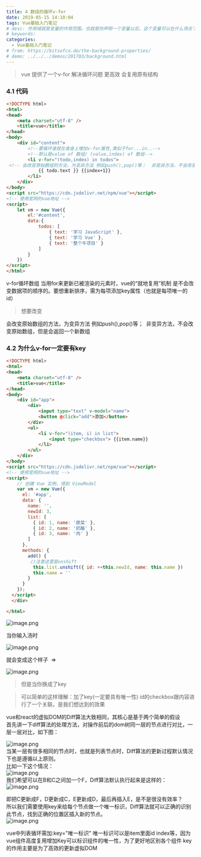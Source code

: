 ```yaml
---
title: 4 数组的循环v-for
date: 2019-05-15 14:10:04
tags: Vue基础入门笔记
# desc: 作用域就是变量的作用范围。也就是你声明一个变量以后，这个变量可以在什么场合下使用。以前的JavaScript只有全局作用域，和函数作用域。
# keywords: 
categories:
  - Vue基础入门笔记
# from: https://bitsofco.de/the-background-properties/
# demo: ../../../demos/201703/background.html
---
```


> vue 提供了一个v-for 解决循环问题 更高效 会复用原有结构

<a name="01eZF"></a>
### 4.1 代码
```html
<!DOCTYPE html>
<html>
<head>
    <meta charset="utf-8" />
    <title>vue</title>
</head>
<body>
    <div id="content">
        <!--要循环谁就在谁身上增加v-for属性,类似于for...in..-->
        <!--默认是value of 数组/ (value,index) of 数组-->
        <li v-for="(todo,index) in todos">
 <!-- 会改变原始数组的方法，为变异方法 例如push(),pop()等；  非变异方法，不会改变原始数组，但是会返回一个新数组 -->
            {{ todo.text }} {{index+1}}
        </li>
    </div>
</body>
<script src="https://cdn.jsdelivr.net/npm/vue"></script> 
<!-- 使用官网的vue地址 -->
<script>
    let vm = new Vue({
        el:'#content',
        data:{
            todos: [
                { text: '学习 JavaScript' },
                { text: '学习 Vue' },
                { text: '整个牛项目' }
            ]
        }
    })
</script>
</html>
```

v-for循环数组 当用for来更新已被渲染的元素时，vue的“就地复用”机制 是不会改变数据项的顺序的。要想重新排序，需为每项添加key属性（也就是每项唯一的id）
> 想要改变

会改变原始数组的方法，为变异方法 例如push(),pop()等；  非变异方法，不会改变原始数组，但是会返回一个新数组

<a name="DKTDf"></a>
### 4.2 为什么v-for一定要有key

```html
<!DOCTYPE html>
<html>
<head>
    <meta charset="utf-8" />
    <title>vue</title>
</head>
<body>
    <div id="app">
        <div>
            <input type="text" v-model="name">
            <button @click="add">添加</button>
        </div>
        <ul>
            <li v-for="(item, i) in list">
                <input type="checkbox"> {{item.name}}
            </li>
        </ul>
    </div>
</body>
<script src="https://cdn.jsdelivr.net/npm/vue"></script> 
<!-- 使用官网的vue地址 -->
<script>
    // 创建 Vue 实例，得到 ViewModel
    var vm = new Vue({
      el: '#app',
      data: {
        name: '',
        newId: 3,
        list: [
          { id: 1, name: '蔬菜' },
          { id: 2, name: '奶酪' },
          { id: 3, name: '肉' }
        ]
      },
      methods: {
        add() {
         //注意这里是unshift
          this.list.unshift({ id: ++this.newId, name: this.name })
          this.name = ''
        }
      }
    });
  </script>
  </div>

</html>
```

![image.png](https://cdn.nlark.com/yuque/0/2019/png/271124/1557848419774-252c5099-6dab-4351-b4c8-0f421d329738.png#align=left&display=inline&height=124&name=image.png&originHeight=248&originWidth=452&size=14182&status=done&width=226)

当你输入汤时

![image.png](https://cdn.nlark.com/yuque/0/2019/png/271124/1557848450787-196c3b5c-0dce-43e3-b6d9-d1fb8025790f.png#align=left&display=inline&height=117&name=image.png&originHeight=234&originWidth=396&size=14428&status=done&width=198)

就会变成这个样子  => 

![image.png](https://cdn.nlark.com/yuque/0/2019/png/271124/1557848474048-a6753a52-c13d-4159-9079-5b9e2ab01419.png#align=left&display=inline&height=146&name=image.png&originHeight=292&originWidth=436&size=41906&status=done&width=218)
> 但是当你换成了key


> 可以简单的这样理解：加了key(一定要具有唯一性) id的checkbox跟内容进行了一个关联。是我们想达到的效果 


vue和react的虚拟DOM的Diff算法大致相同，其核心是基于两个简单的假设<br />首先讲一下diff算法的处理方法，对操作前后的dom树同一层的节点进行对比，一层一层对比，如下图：

![image.png](https://cdn.nlark.com/yuque/0/2019/png/271124/1557848744900-ea161cb7-2389-4531-b837-f973dfb63e0c.png#align=left&display=inline&height=318&name=image.png&originHeight=318&originWidth=576&size=40043&status=done&width=576)<br />当某一层有很多相同的节点时，也就是列表节点时，Diff算法的更新过程默认情况下也是遵循以上原则。<br />比如一下这个情况：<br />![image.png](https://cdn.nlark.com/yuque/0/2019/png/271124/1557848773830-6c12c8a7-8fb7-40f5-845f-155e6db6fa00.png#align=left&display=inline&height=191&name=image.png&originHeight=191&originWidth=477&size=32966&status=done&width=477)<br />我们希望可以在B和C之间加一个F，Diff算法默认执行起来是这样的：<br />![image.png](https://cdn.nlark.com/yuque/0/2019/png/271124/1557848802730-b07a12c6-76f3-4ea1-9175-0031d6b206f2.png#align=left&display=inline&height=215&name=image.png&originHeight=215&originWidth=572&size=54921&status=done&width=572)

即把C更新成F，D更新成C，E更新成D，最后再插入E，是不是很没有效率？<br />所以我们需要使用key来给每个节点做一个唯一标识，Diff算法就可以正确的识别此节点，找到正确的位置区插入新的节点。<br />![image.png](https://cdn.nlark.com/yuque/0/2019/png/271124/1557848842519-638c879e-7617-4697-9b8a-3d87dfacc524.png#align=left&display=inline&height=130&name=image.png&originHeight=130&originWidth=452&size=43650&status=done&width=452)

vue中列表循环需加:key="唯一标识" 唯一标识可以是item里面id index等，因为vue组件高度复用增加Key可以标识组件的唯一性，为了更好地区别各个组件 key的作用主要是为了高效的更新虚拟DOM



